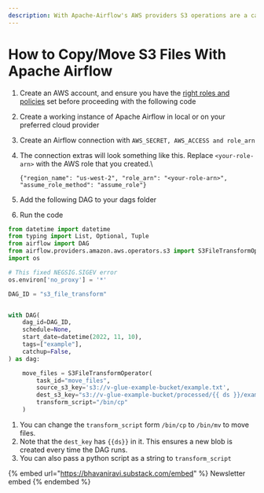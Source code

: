 ```yaml
---
description: With Apache-Airflow's AWS providers S3 operations are a cake-walk.
---
```


# How to Copy/Move S3 Files With Apache Airflow

1. Create an AWS account, and ensure you have the [right roles and policies](../devops/aws/iam-users-roles-and-policies.md) set before proceeding with the following code
2. Create a working instance of Apache Airflow in local or on your preferred cloud provider
3. Create an Airflow connection with `AWS_SECRET, AWS_ACCESS and role_arn`
4.  The connection extras will look something like this. Replace `<your-role-arn>` with the AWS role that you created.\\

    `{"region_name": "us-west-2", "role_arn": "<your-role-arn>", "assume_role_method": "assume_role"}`
5. Add the following DAG to your dags folder
6. Run the code

```python
from datetime import datetime
from typing import List, Optional, Tuple
from airflow import DAG
from airflow.providers.amazon.aws.operators.s3 import S3FileTransformOperator
import os

# This fixed NEGSIG.SIGEV error
os.environ['no_proxy'] = '*'

DAG_ID = "s3_file_transform"


with DAG(
    dag_id=DAG_ID,
    schedule=None,
    start_date=datetime(2022, 11, 10),
    tags=["example"],
    catchup=False,
) as dag:

    move_files = S3FileTransformOperator(
        task_id="move_files",
        source_s3_key='s3://v-glue-example-bucket/example.txt',
        dest_s3_key="s3://v-glue-example-bucket/processed/{{ ds }}/example.txt",
        transform_script="/bin/cp"
    )
```

1. You can change the `transform_script` form `/bin/cp` to `/bin/mv` to move files.
2. Note that the `dest_key` has `{{ds}}` in it. This ensures a new blob is created every time the DAG runs.
3. You can also pass a python script as a string to `transform_script`



{% embed url="https://bhavaniravi.substack.com/embed" %}
Newsletter embed
{% endembed %}

